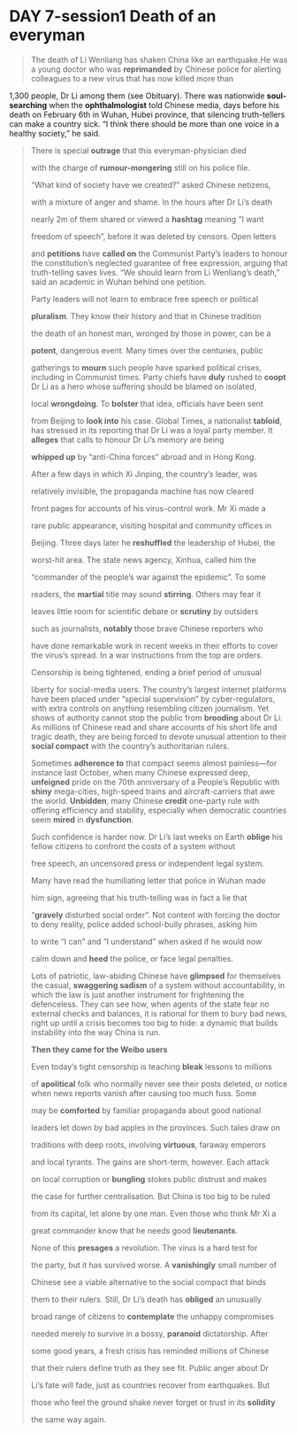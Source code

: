 # DAY 7-session1 Death of an everyman
> The death of Li Wenliang has shaken China like an earthquake.He was a young doctor who was **reprimanded** by Chinese police for alerting colleagues to a new virus that has now killed more than
 > 

1,300 people, Dr Li among them (see Obituary). There was nationwide **soul-searching** when the **ophthalmologist** told Chinese media, days before his death on February 6th in Wuhan, Hubei province, that silencing truth-tellers can make a country sick. “I think
there should be more than one voice in a healthy society,” he said.

> There is special **outrage** that this everyman-physician died
>
> with the charge of **rumour-mongering** still on his police file.
>
> “What kind of society have we created?” asked Chinese netizens,
>
> with a mixture of anger and shame. In the hours after Dr Li’s death
>
> nearly 2m of them shared or viewed a **hashtag** meaning “I want
>
> freedom of speech”, before it was deleted by censors. Open letters
>
> and **petitions** have **called on** the Communist Party’s leaders to honour the constitution’s neglected guarantee of free expression, arguing that truth-telling saves lives. “We should learn from Li Wenliang’s death,” said an academic in Wuhan behind one petition.
>
> Party leaders will not learn to embrace free speech or political
>
> **pluralism**. They know their history and that in Chinese tradition
>
> the death of an honest man, wronged by those in power, can be a
>
> **potent**, dangerous event. Many times over the centuries, public
>
> gatherings to **mourn** such people have sparked political crises, including in Communist times. Party chiefs have **duly** rushed to **coopt** Dr Li as a hero whose suffering should be blamed on isolated,
>
> local **wrongdoing**. To **bolster** that idea, officials have been sent
>
> from Beijing to **look into** his case. Global Times, a nationalist **tabloid**, has stressed in its reporting that Dr Li was a loyal party member. It **alleges** that calls to honour Dr Li’s memory are being
>
> **whipped up** by “anti-China forces” abroad and in Hong Kong.
>
> After a few days in which Xi Jinping, the country’s leader, was
>
> relatively invisible, the propaganda machine has now cleared
>
> front pages for accounts of his virus-control work. Mr Xi made a
>
> rare public appearance, visiting hospital and community offices in
>
> Beijing. Three days later he **reshuffled** the leadership of Hubei, the
>
> worst-hit area. The state news agency, Xinhua, called him the
>
> “commander of the people’s war against the epidemic”. To some
>
> readers, the **martial** title may sound **stirring**. Others may fear it
>
> leaves little room for scientific debate or **scrutiny** by outsiders
>
> such as journalists, **notably** those brave Chinese reporters who
>
> have done remarkable work in recent weeks in their efforts to cover the virus’s spread. In a war instructions from the top are orders.
>
> Censorship is being tightened, ending a brief period of unusual
>
> liberty for social-media users. The country’s largest internet platforms have been placed under “special supervision” by cyber-regulators, with extra controls on anything resembling citizen journalism. Yet shows of authority cannot stop the public from **brooding** about Dr Li. As millions of Chinese read and share accounts of his short life and tragic death, they are being forced to devote unusual attention to their **social compact** with the country’s authoritarian rulers.
>
> Sometimes **adherence to** that compact seems almost painless—for instance last October, when many Chinese expressed deep, **unfeigned** pride on the 70th anniversary of a People’s Republic with **shiny** mega-cities, high-speed trains and aircraft-carriers that awe the world. **Unbidden**, many Chinese **credit** one-party rule with offering efficiency and stability, especially when democratic countries seem **mired** in **dysfunction**.
>
> Such confidence is harder now. Dr Li’s last weeks on Earth **oblige** his fellow citizens to confront the costs of a system without
>
> free speech, an uncensored press or independent legal system.
>
> Many have read the humiliating letter that police in Wuhan made
>
> him sign, agreeing that his truth-telling was in fact a lie that
>
> “**gravely** disturbed social order”. Not content with forcing the doctor to deny reality, police added school-bully phrases, asking him
>
> to write “I can” and “I understand” when asked if he would now
>
> calm down and **heed** the police, or face legal penalties.
>
> Lots of patriotic, law-abiding Chinese have **glimpsed** for themselves the casual, **swaggering sadism** of a system without accountability, in which the law is just another instrument for frightening the defenceless. They can see how, when agents of the state fear no external checks and balances, it is rational for them to bury bad news, right up until a crisis becomes too big to hide: a dynamic that builds instability into the way China is run.
>
> **Then they came for the Weibo users**
>
> Even today’s tight censorship is teaching **bleak** lessons to millions
>
> of **apolitical** folk who normally never see their posts deleted, or notice when news reports vanish after causing too much fuss. Some
>
> may be **comforted** by familiar propaganda about good national
>
> leaders let down by bad apples in the provinces. Such tales draw on
>
> traditions with deep roots, involving **virtuous**, faraway emperors
>
> and local tyrants. The gains are short-term, however. Each attack
>
> on local corruption or **bungling** stokes public distrust and makes
>
> the case for further centralisation. But China is too big to be ruled
>
> from its capital, let alone by one man. Even those who think Mr Xi a
>
> great commander know that he needs good **lieutenants**.
>
> None of this **presages** a revolution. The virus is a hard test for
>
> the party, but it has survived worse. A **vanishingly** small number of
>
> Chinese see a viable alternative to the social compact that binds
>
> them to their rulers. Still, Dr Li’s death has **obliged** an unusually
>
> broad range of citizens to **contemplate** the unhappy compromises
>
> needed merely to survive in a bossy, **paranoid** dictatorship. After
>
> some good years, a fresh crisis has reminded millions of Chinese
>
> that their rulers define truth as they see fit. Public anger about Dr
>
> Li’s fate will fade, just as countries recover from earthquakes. But
>
> those who feel the ground shake never forget or trust in its **solidity**
>
> the same way again.
>

